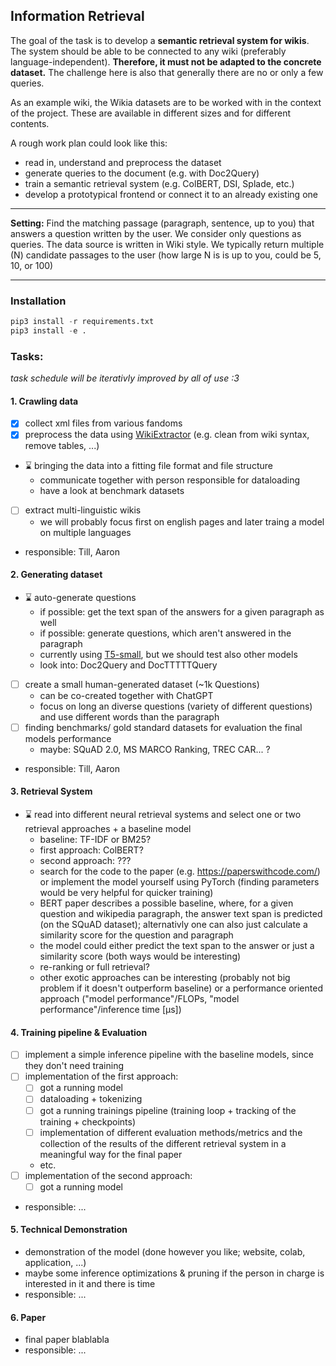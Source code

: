 ## Information Retrieval

The goal of the task is to develop a **semantic retrieval system for wikis**. The system should be able to be connected to any wiki (preferably language-independent). **Therefore, it must not be adapted to the concrete dataset.** The challenge here is also that generally there are no or only a few queries.

As an example wiki, the Wikia datasets are to be worked with in the context of the project. These are available in different sizes and for different contents.

A rough work plan could look like this:
- read in, understand and preprocess the dataset
- generate queries to the document (e.g. with Doc2Query)
- train a semantic retrieval system (e.g. ColBERT, DSI, Splade, etc.)
- develop a prototypical frontend or connect it to an already existing one

---

**Setting:** 
Find the matching passage (paragraph, sentence, up to you) that answers a question written by
the user. We consider only questions as queries. The data source is written in Wiki style. We typically
return multiple (N) candidate passages to the user (how large N is is up to you, could be 5, 10, or 100)

---

### **Installation**

```python
pip3 install -r requirements.txt
pip3 install -e .
```

### **Tasks:**
*task schedule will be iterativly improved by all of use :3*

#### 1. Crawling data
- [x] collect xml files from various fandoms
- [x] preprocess the data using [WikiExtractor](https://github.com/attardi/wikiextractor) (e.g. clean from wiki syntax, remove tables, ...)
- :hourglass: bringing the data into a fitting file format and file structure
    - communicate together with person responsible for dataloading
    - have a look at benchmark datasets
- [ ] extract multi-linguistic wikis
    - we will probably focus first on english pages and later traing a model on multiple languages
- responsible: Till, Aaron


#### 2. Generating dataset
- :hourglass: auto-generate questions
    - if possible: get the text span of the answers for a given paragraph as well
    - if possible: generate questions, which aren't answered in the paragraph
    - currently using [T5-small](https://huggingface.co/allenai/t5-small-squad2-question-generation), but we should test also other models
    - look into: Doc2Query and DocTTTTTQuery
- [ ] create a small human-generated dataset (~1k Questions)
    - can be co-created together with ChatGPT
    - focus on long an diverse questions (variety of different questions) and use different words than the paragraph
- [ ] finding benchmarks/ gold standard datasets for evaluation the final models performance
    - maybe: SQuAD 2.0, MS MARCO Ranking, TREC CAR... ?
- responsible: Till, Aaron


#### 3. Retrieval System
- :hourglass: read into different neural retrieval systems and select one or two retrieval approaches + a baseline model
    - baseline: TF-IDF or BM25?
    - first approach: ColBERT?
    - second approach: ???
    - search for the code to the paper (e.g. https://paperswithcode.com/) or implement the model yourself using PyTorch (finding parameters would be very helpful for quicker training)
    - BERT paper describes a possible baseline, where, for a given question and wikipedia paragraph, the answer text span is predicted (on the SQuAD dataset); alternativly one can also just calculate a similarity score for the question and paragraph
    - the model could either predict the text span to the answer or just a similarity score (both ways would be interesting)
    - re-ranking or full retrieval?
    - other exotic approaches can be interesting (probably not big problem if it doesn't outperform baseline) or a performance oriented approach ("model performance"/FLOPs, "model performance"/inference time [µs])



#### 4. Training pipeline & Evaluation
- [ ] implement a simple inference pipeline with the baseline models, since they don't need training
- [ ] implementation of the first approach:
    - [ ] got a running model
    - [ ] dataloading + tokenizing
    - [ ] got a running trainings pipeline (training loop + tracking of the training + checkpoints)
    - [ ] implementation of different evaluation methods/metrics and the collection of the results of the different retrieval system in a meaningful way for the final paper
    - etc.
- [ ] implementation of the second approach:
    - [ ] got a running model
- responsible: ...


#### 5. Technical Demonstration
- demonstration of the model (done however you like; website, colab, application, ...)
- maybe some inference optimizations & pruning if the person in charge is interested in it and there is time
- responsible: ...


#### 6. Paper
- final paper blablabla
- responsible: ...